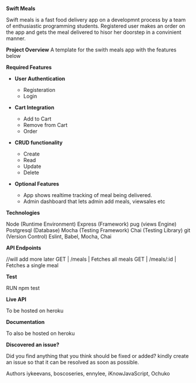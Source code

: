 **Swift Meals**

Swift meals is a fast food delivery app on a developmnt process by a team of enthusiastic programming students. Registered user makes an order on the app and gets the meal delivered to hisor her doorstep in a convinient manner.

**Project Overview**
A template for the swith meals app with the features below

**Required Features**

- **User Authentication**
  - Registeration
  - Login

- **Cart Integration**
  - Add to Cart
  - Remove from Cart
  - Order

- **CRUD functionality**
  - Create
  - Read
  - Update
  - Delete

- **Optional Features**
  - App shows realtime tracking of meal being delivered.
  - Admin dashboard that lets admin add meals, viewsales etc

**Technologies**

Node (Runtime Environment)
Express (Framework)
pug (views Engine)
Postgresql (Database)
Mocha (Testing Framework)
Chai (Testing Library)
git (Version Control)
Eslint, Babel, Mocha, Chai

**API Endpoints**

//will add more later
GET | /meals | Fetches all meals
GET | /meals/:id | Fetches a single meal

**Test**

RUN npm test

**Live API**

To be hosted on heroku

**Documentation**

To also be hosted on heroku

**Discovered an issue?**

Did you find anything that you think should be fixed or added? kindly create an issue so that it can be resolved as soon as possible.

Authors
iykeevans, boscoseries, ennylee, iKnowJavaScript, Ochuko
